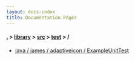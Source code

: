 ```yaml
---
layout: docs-index
title: Documentation Pages
---
```

#### [.](./../../../index) > [library](./../../index) > [src](./../index) > [test](./index) > **/**

- [java / james / adaptiveicon / ExampleUnitTest](java/james/adaptiveicon/ExampleUnitTest)
